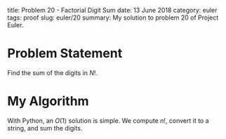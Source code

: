 title: Problem 20 - Factorial Digit Sum
date: 13 June 2018
category: euler
tags: proof
slug: euler/20
summary: My solution to problem 20 of Project Euler.

# Problem Statement

Find the sum of the digits in $N!$.

# My Algorithm

With Python, an $O(1)$ solution is simple.
We compute $n!$, convert it to a string, and sum the digits.